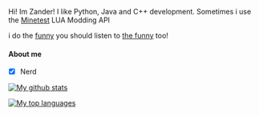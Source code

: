 Hi! Im Zander!
I like Python, Java and C++ development. Sometimes i use the [Minetest](https://minetest.net) LUA Modding API

i do the [funny](https://zgroup.ml)
you should listen to [the funny](https://beatslist.ml) too!


#### About me
- [x] Nerd


[![My github stats](https://github-readme-stats.vercel.app/api?username=ChefZander&count_private=false&show_icons=true&theme=dark)](https://github.com/anuraghazra/github-readme-stats)

[![My top languages](https://github-readme-stats.vercel.app/api/top-langs/?username=ChefZander&layout=compact&theme=dark)](https://github.com/anuraghazra/github-readme-stats)
